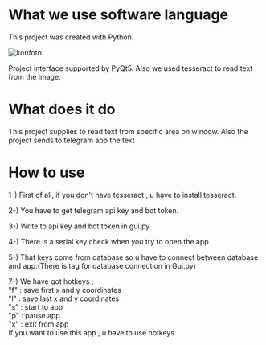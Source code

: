 # What we use software language 

This project was created with Python.

![konfoto](https://user-images.githubusercontent.com/126695865/227981413-1745c921-1c86-4065-90bf-bf1217f3691b.png)

Project interface supported by PyQt5.
Also we used tesseract to read text from the image.

# What does it do

This project supplies to read text from specific area on window.
Also the project sends to telegram app the text


# How to use

1-) First of all, if you don't have tesseract , u have to install tesseract.

2-) You have to get telegram api key and bot token.

3-) Write to api key and bot token in gui.py 

4-) There is a serial key check  when you  try to open the app

5-) That keys come from database so u have to connect between database and app.(There is tag for database connection in Gui.py)

7-) We have got hotkeys ; \
    "f" : save first x and y coordinates \
    "l" : save last x and y coordinates \
    "s" : start to app \
    "p" : pause app \
    "x" : exit from app  \
    If you want to use this app , u have to use hotkeys 

